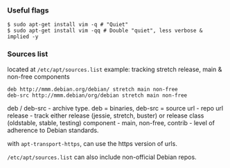 ### Useful flags
```
$ sudo apt-get install vim -q # "Quiet"
$ sudo apt-get install vim -qq # Double "quiet", less verbose & implied -y
```
### Sources list
located at ```/etc/apt/sources.list```
example: tracking stretch release, main & non-free components
```
deb http://mmm.debian.org/debian/ stretch main non-free
deb-src http://mmm.debian/org/debian stretch main non-free
```

deb / deb-src - archive type. deb = binaries, deb-src = source
url - repo url
release - track either release (jessie, stretch, buster) or release class (oldstable, stable, testing)
component - main, non-free, contrib - level of adherence to Debian standards.

with ```apt-transport-https```, can use the https version of urls.

```/etc/apt/sources.list``` can also include non-official Debian repos.

